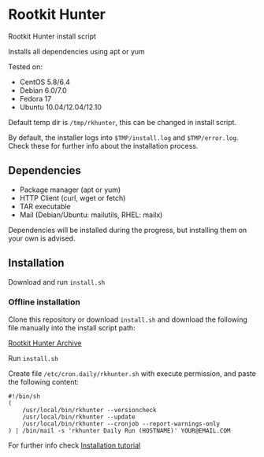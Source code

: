 Rootkit Hunter
==============

Rootkit Hunter install script

Installs all dependencies using apt or yum

Tested on:
* CentOS 5.8/6.4
* Debian 6.0/7.0
* Fedora 17
* Ubuntu 10.04/12.04/12.10

Default temp dir is ````/tmp/rkhunter````, this can be changed in install script.

By default, the installer logs into ````$TMP/install.log```` and ````$TMP/error.log````. Check these for further info about the installation process.

## Dependencies
* Package manager (apt or yum)
* HTTP Client (curl, wget or fetch)
* TAR executable
* Mail (Debian/Ubuntu: mailutils, RHEL: mailx)

Dependencies will be installed during the progress, but installing them on your own is advised.

## Installation

Download and run ````install.sh````

### Offline installation

Clone this repository or download ````install.sh```` and download the following file manually into the install script path:

[Rootkit Hunter Archive](http://ncu.dl.sourceforge.net/project/rkhunter/rkhunter/1.4.0/rkhunter-1.4.0.tar.gz)

Run ````install.sh````

Create file ````/etc/cron.daily/rkhunter.sh```` with execute permission, and paste the following content:
````
#!/bin/sh
(
	/usr/local/bin/rkhunter --versioncheck
	/usr/local/bin/rkhunter --update
	/usr/local/bin/rkhunter --cronjob --report-warnings-only
) | /bin/mail -s 'rkhunter Daily Run (HOSTNAME)' YOUR@EMAIL.COM
````


For further info check [Installation tutorial](http://www.tecmint.com/install-linux-rkhunter-rootkit-hunter-in-rhel-centos-and-fedora/)